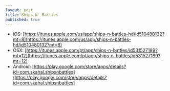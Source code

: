 ```yaml
---
layout: post
title: Ships N' Battles
published: true
---
```

* iOS: [https://itunes.apple.com/us/app/ships-n-battles-hd/id510480132?mt=8](https://itunes.apple.com/us/app/ships-n-battles-hd/id510480132?mt=8)
* OSX: [https://itunes.apple.com/pt/app/ships-n-battles/id531527189?mt=12](https://itunes.apple.com/pt/app/ships-n-battles/id531527189?mt=12)
* Android: [https://play.google.com/store/apps/details?id=com.skahal.shipsnbattles](https://play.google.com/store/apps/details?id=com.skahal.shipsnbattles)
